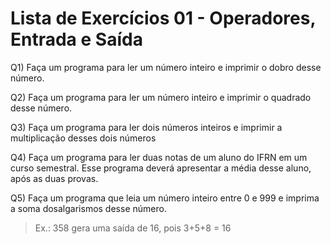 # Lista de Exercícios 01 - Operadores, Entrada e Saída

Q1) Faça um programa para ler um número inteiro e imprimir o dobro desse número.

Q2) Faça um programa para ler um número inteiro e imprimir o quadrado desse número.

Q3) Faça um programa para ler dois números inteiros e imprimir a multiplicação desses dois números

Q4) Faça um programa para ler duas notas de um aluno do IFRN em um curso semestral. Esse programa deverá apresentar a média desse aluno, após as duas provas.

Q5) Faça um programa que leia um número inteiro entre 0 e 999 e imprima a soma dosalgarismos desse número. 
> Ex.: 358 gera uma saída de 16, pois 3+5+8 = 16
